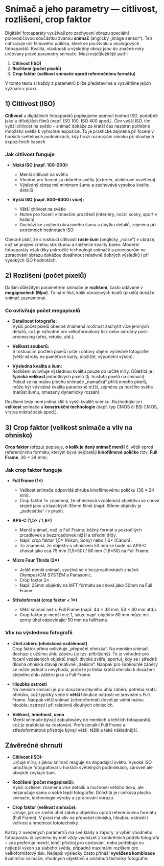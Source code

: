 # Snímač a jeho parametry — citlivost, rozlišení, crop faktor

Digitální fotoaparáty využívají pro zachycení obrazu speciální polovodičovou součástku zvanou **snímač** (anglicky „image sensor“). Ten nahrazuje roli filmového políčka, které se používalo u analogových fotoaparátů. Kvalita, vlastnosti a výsledný obraz jsou do značné míry určovány právě parametry snímače. Mezi nejdůležitější patří:

1. **Citlivost (ISO)**
2. **Rozlišení (počet pixelů)**
3. **Crop faktor (velikost snímače oproti referenčnímu formátu)**

V tomto textu si každý z parametrů blíže představíme a vysvětlíme jejich význam v praxi.


## 1) Citlivost (ISO)

**Citlivost** u digitálních fotoaparátů popisujeme pomocí hodnot ISO, podobně jako u dřívějších filmů (např. ISO 100, ISO 400 apod.). Čím vyšší ISO, tím vyšší citlivost na světlo – snímač dokáže za kratší čas nasbírat potřebné množství světla k vytvoření expozice. To je praktické zejména při focení v horších světelných podmínkách, kdy hrozí rozmazání snímku při dlouhých expozičních časech.

### Jak citlivost funguje

- **Nízká ISO (např. 100–200):**
  - Menší citlivost na světlo  
  - Vhodné pro focení za dobrého světla (exteriér, ateliérové osvětlení)  
  - Výsledný obraz má minimum šumu a zachovává vysokou kvalitu detailů  

- **Vyšší ISO (např. 800–6400 i více):**
  - Větší citlivost na světlo  
  - Nutné pro focení v tmavším prostředí (interiéry, noční scény, sport v halách)  
  - Dochází ke zvýšení obrazového šumu a úbytku detailů, zejména při extrémních hodnotách ISO  

Obecně platí, že s rostoucí citlivostí **roste šum** (anglicky „noise“) v obraze, což se projeví zrnitou strukturou a snížením kvality barev. Moderní fotoaparáty však díky pokročilé technologii snímačů a procesorům na zpracování obrazu dokážou dosáhnout relativně dobrých výsledků i při vysokých ISO hodnotách.


## 2) Rozlišení (počet pixelů)

Dalším důležitým parametrem snímače je **rozlišení**, často udávané v **megapixelech (Mpx)**. To nám říká, kolik obrazových bodů (pixelů) dokáže snímač zaznamenat.

### Co ovlivňuje počet megapixelů

- **Detailnost fotografie:**  
  Vyšší počet pixelů obecně znamená možnost zachytit více jemných detailů, což je výhodné pro velkoformátový tisk nebo náročný post-processing (ořez, retuše, atd.).

- **Velikost souborů:**  
  S rostoucím počtem pixelů roste i datový objem výsledné fotografie (větší nároky na paměťové karty, úložiště, výpočetní výkon).

- **Výsledná kvalita a šum:**  
  Rozlišení ovlivňuje výslednou kvalitu pouze do určité míry. Důležitá je i **fyzická velikost** jednotlivých pixelů (tj. hustota pixelů na snímači). Pokud se na malou plochu snímače „namačká“ příliš mnoho pixelů, může být výsledná kvalita paradoxně nižší, zejména za horšího světla (nárůst šumu, omezený dynamický rozsah).

Rozlišení tedy není jediný klíč k vyšší kvalitě snímku. Rozhodující je i **velikost** snímače a **konstrukční technologie** (např. typ CMOS či BSI CMOS, vrstva mikročoček apod.).


## 3) Crop faktor (velikost snímače a vliv na ohnisko)

**Crop faktor** (ořezu) popisuje, **o kolik je daný snímač menší** či větší oproti referenčnímu formátu, kterým bývá nejčastěji **kinofilmové políčko** (tzv. **Full Frame**, 36 × 24 mm).

### Jak crop faktor funguje

- **Full Frame (1×)**  
  - Velikost snímače odpovídá zhruba kinofilmovému políčku (36 × 24 mm).  
  - Crop faktor 1× znamená, že ohnisková vzdálenost objektivu se chová stejně jako u klasických 35mm filmů (např. 50mm objektiv je „padesátka“ i v praxi).

- **APS-C (1,5× / 1,6×)**  
  - Menší snímač, než je Full Frame; běžný formát u pokročilých zrcadlovek a bezzrcadlovek nižší a střední třídy.  
  - Např. crop faktor 1,5× (Nikon, Sony) nebo 1,6× (Canon).  
  - To znamená, že objektiv s ohniskem 50 mm se bude na APS-C chovat jako cca 75 mm (1,5×50) / 80 mm (1,6×50) na Full Frame.

- **Micro Four Thirds (2×)**  
  - Ještě menší snímač, využívá se v bezzrcadlovkách značek Olympus/OM SYSTEM a Panasonic.  
  - Crop faktor 2×.  
  - Např. 25mm objektiv na MFT formátu se chová jako 50mm na Full Frame.

- **Středoformát (crop faktor < 1×)**  
  - Větší snímač než u Full Frame (např. 44 × 33 mm, 53 × 40 mm atd.).  
  - Crop faktor je menší než 1, takže např. objektiv 80 mm může mít zorný úhel odpovídající 50 mm na fullframe.

### Vliv na výslednou fotografii

- **Úhel záběru (ohnisková vzdálenost)**  
  Crop faktor přímo ovlivňuje „přepočet ohniska“. Na menším snímači dochází k užšímu úhlu záběru (je tzv. přiblížený). To je výhodné pro focení vzdálených objektů (např. divoké zvěře, sportu), kdy se i středně dlouhá ohniska stávají relativně „delšími“. Naopak pro širokoúhlé záběry se může jednat o nevýhodu, protože je třeba kratší ohnisko k dosažení stejného úhlu záběru jako u Full Frame.

- **Hloubka ostrosti**  
  Na menším snímači je pro dosažení stejného úhlu záběru potřeba kratší ohnisko, což typicky vede k **větší** hloubce ostrosti ve srovnání s Full Frame. Naopak větší snímač (středoformát) dovoluje velmi malou hloubku ostrosti i při relativně dlouhých ohniscích.

- **Velikost, hmotnost, cena**  
  Menší snímače bývají zabudovány do menších a lehčích fotoaparátů, což je praktické na cestování. Profesionální Full Frame a středoformátové přístroje bývají větší, těžší a také nákladnější.


## Závěrečné shrnutí

- **Citlivost (ISO):**  
  Určuje míru, s jakou snímač reaguje na dopadající světlo. Vysoké ISO umožňuje fotografovat v horších světelných podmínkách, zároveň ale obvykle zvyšuje šum.

- **Rozlišení (počet megapixelů):**  
  Vyšší rozlišení znamená více detailů a možnosti většího tisku, ale nezaručuje samo o sobě lepší fotografie. Důležitá je i celková plocha snímače, technologie výroby a zpracování obrazu.

- **Crop faktor (velikost snímače):**  
  Určuje, jak se změní úhel záběru objektivu oproti referenčnímu formátu (Full Frame). V praxi má vliv na přepočet ohniska, hloubku ostrosti i velikost a hmotnost fototechniky.

Každý z uvedených parametrů má své klady a zápory, a výběr vhodného fotoaparátu či systému by měl vždy vycházet z konkrétních potřeb fotografa – zda preferuje menší, lehčí přístroj pro cestování, nebo potřebuje co nejlepší výkon za slabého světla, případně maximální rozlišení pro velkoformátový tisk. Nejlepší výsledky často přináší **vyvážená kombinace** kvalitního snímače, vhodných objektivů a ovládnutí techniky fotografie.